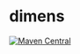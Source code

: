 # dimens

[![Maven Central](https://img.shields.io/maven-central/v/io.github.hahahazzz/dimens.svg?label=Maven%20Central)](https://search.maven.org/search?q=g:%22io.github.hahahazzz%22%20AND%20a:%22dimens%22)
